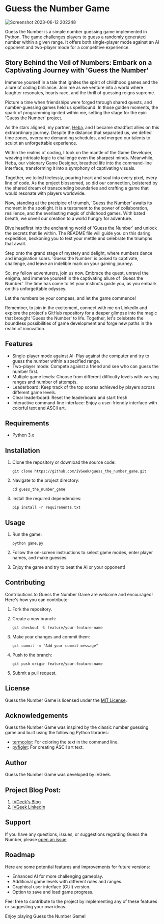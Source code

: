 # Guess the Number Game
![Screenshot 2023-06-12 202248](https://github.com/iVGeek/Guess_The_Number_Game/assets/48223278/6a49fc65-b4c9-459f-85b7-3e3744e42d41)

Guess the Number is a simple number guessing game implemented in Python. The game challenges players to guess a randomly generated number within a given range. It offers both single-player mode against an AI opponent and two-player mode for a competitive experience.

## Story Behind the Veil of Numbers: Embark on a Captivating Journey with 'Guess the Number'

Immerse yourself in a tale that ignites the spirit of childhood games and the allure of coding brilliance. Join me as we venture into a world where laughter resonates, hearts race, and the thrill of guessing reigns supreme.

Picture a time when friendships were forged through shared quests, and number-guessing games held us spellbound. In those golden moments, the spark of programming ignited within me, setting the stage for the epic 'Guess the Number' project.

As the stars aligned, my partner, [Heba](https://github.com/hebaomar94), and I became steadfast allies on this extraordinary journey. Despite the distance that separated us, we defied time zones, overcame demanding schedules, and merged our talents to sculpt an unforgettable experience.

Within the realms of coding, I took on the mantle of the Game Developer, weaving intricate logic to challenge even the sharpest minds. Meanwhile, Heba, our visionary Game Designer, breathed life into the command-line interface, transforming it into a symphony of captivating visuals.

Together, we toiled tirelessly, pouring heart and soul into every pixel, every line of code. As the project blossomed, so did our connection, bolstered by the shared dream of transcending boundaries and crafting a game that would resonate with players worldwide.

Now, standing at the precipice of triumph, 'Guess the Number' awaits its moment in the spotlight. It is a testament to the power of collaboration, resilience, and the everlasting magic of childhood games. With bated breath, we unveil our creation to a world hungry for adventure.

Dive headfirst into the enchanting world of 'Guess the Number' and unlock the secrets that lie within. The README file will guide you on this daring expedition, beckoning you to test your mettle and celebrate the triumphs that await.

Step onto the grand stage of mystery and delight, where numbers dance and imagination soars. 'Guess the Number' is poised to captivate, challenge, and leave an indelible mark on your gaming journey.

So, my fellow adventurers, join us now. Embrace the quest, unravel the enigma, and immerse yourself in the captivating allure of 'Guess the Number.' The time has come to let your instincts guide you, as you embark on this unforgettable odyssey.

Let the numbers be your compass, and let the game commence!

Remember, to join in the excitement, connect with me on LinkedIn and explore the project's GitHub repository for a deeper glimpse into the magic that brought 'Guess the Number' to life. Together, let's celebrate the boundless possibilities of game development and forge new paths in the realm of innovation.

## Features

- Single-player mode against AI: Play against the computer and try to guess the number within a specified range.
- Two-player mode: Compete against a friend and see who can guess the number first.
- Multiple game levels: Choose from different difficulty levels with varying ranges and number of attempts.
- Leaderboard: Keep track of the top scores achieved by players across different game levels.
- Clear leaderboard: Reset the leaderboard and start fresh.
- Interactive command-line interface: Enjoy a user-friendly interface with colorful text and ASCII art.

## Requirements

- Python 3.x

## Installation

1. Clone the repository or download the source code:
   ```
   git clone https://github.com/iVGeek/guess_the_number_game.git
   ```

2. Navigate to the project directory:
   ```
   cd guess_the_number_game
   ```

3. Install the required dependencies:
   ```
   pip install -r requirements.txt
   ```

## Usage

1. Run the game:
   ```
   python game.py
   ```

2. Follow the on-screen instructions to select game modes, enter player names, and make guesses.

3. Enjoy the game and try to beat the AI or your opponent!

## Contributing

Contributions to Guess the Number Game  are welcome and encouraged! Here's how you can contribute:

1. Fork the repository.

2. Create a new branch:
   ```
   git checkout -b feature/your-feature-name
   ```

3. Make your changes and commit them:
   ```
   git commit -m "Add your commit message"
   ```

4. Push to the branch:
   ```
   git push origin feature/your-feature-name
   ```

5. Submit a pull request.

## License

Guess the Number Game is licensed under the [MIT License](LICENSE).

## Acknowledgements

Guess the Number Game  was inspired by the classic number guessing game and built using the following Python libraries:

- [termcolor](https://pypi.org/project/termcolor/): For coloring the text in the command line.
- [pyfiglet](https://pypi.org/project/pyfiglet/): For creating ASCII art text.

## Author

Guess the Number Game  was developed by iVGeek.

## Project Blog Post:
1. [iVGeek's Blog](https://ivgeek.hashnode.dev/journey-to-success-unveiling-the-remarkable-portfolio-project)
2. [iVGeek LinkedIn](https://www.linkedin.com/pulse/unleashing-problem-solving-prowess-game-changing-journey-ian-vincent)

## Support

If you have any questions, issues, or suggestions regarding Guess the Number, please [open an issue](https://github.com/iVGeek/guess_the_number_game/issues).

## Roadmap

Here are some potential features and improvements for future versions:

- Enhanced AI for more challenging gameplay.
- Additional game levels with different rules and ranges.
- Graphical user interface (GUI) version.
- Option to save and load game progress.

Feel free to contribute to the project by implementing any of these features or suggesting your own ideas.

Enjoy playing Guess the Number Game!




